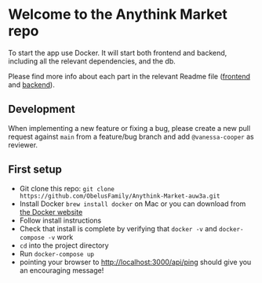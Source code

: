# Welcome to the Anythink Market repo

To start the app use Docker. It will start both frontend and backend, including all the relevant dependencies, and the db.

Please find more info about each part in the relevant Readme file ([frontend](frontend/readme.md) and [backend](backend/README.md)).

## Development

When implementing a new feature or fixing a bug, please create a new pull request against `main` from a feature/bug branch and add `@vanessa-cooper` as reviewer.

## First setup

- Git clone this repo: `git clone https://github.com/ObelusFamily/Anythink-Market-auw3a.git`
- Install Docker `brew install docker` on Mac or you can download from [the Docker website](https://docs.docker.com/get-docker/)
- Follow install instructions
- Check that install is complete by verifying that `docker -v` and `docker-compose -v` work
- `cd` into the project directory
- Run `docker-compose up`
- pointing your browser to [http://localhost:3000/api/ping](http://localhost:3000/api/ping) should give you an encouraging message!
